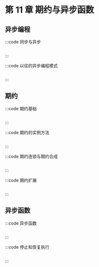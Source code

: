 # 第 11 章 期约与异步函数

## 异步编程

:::code 同步与异步

```js
```

:::

:::code 以往的异步编程模式

```js
```

:::

## 期约

:::code 期约基础

```js
```

:::

:::code 期约的实例方法

```js
```

:::

:::code 期约连锁与期约合成

```js
```

:::

:::code 期约扩展

```js
```

:::

## 异步函数

:::code 异步函数

```js
```

:::

:::code 停止和恢复执行

```js
```

:::
